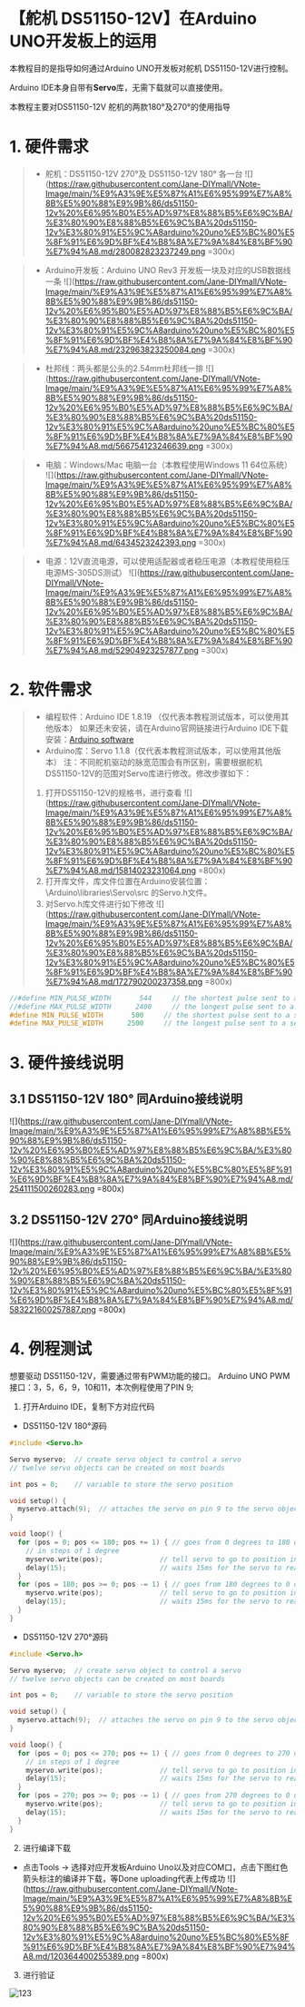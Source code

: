 # 【舵机 DS51150-12V】在Arduino UNO开发板上的运用
本教程目的是指导如何通过Arduino UNO开发板对舵机 DS51150-12V进行控制。

Arduino IDE本身自带有**Servo**库，无需下载就可以直接使用。

本教程主要对DS51150-12V 舵机的两款180°及270°的使用指导

# 1. 硬件需求

>* 舵机：DS51150-12V 270°及 DS51150-12V 180° 各一台
>   ![](https://raw.githubusercontent.com/Jane-DIYmall/VNote-Image/main/%E9%A3%9E%E5%87%A1%E6%95%99%E7%A8%8B%E5%90%88%E9%9B%86/ds51150-12v%20%E6%95%B0%E5%AD%97%E8%88%B5%E6%9C%BA/%E3%80%90%E8%88%B5%E6%9C%BA%20ds51150-12v%E3%80%91%E5%9C%A8arduino%20uno%E5%BC%80%E5%8F%91%E6%9D%BF%E4%B8%8A%E7%9A%84%E8%BF%90%E7%94%A8.md/280082823237249.png =300x)
 
>* Arduino开发板：Arduino UNO Rev3 开发板一块及对应的USB数据线一条
> ![](https://raw.githubusercontent.com/Jane-DIYmall/VNote-Image/main/%E9%A3%9E%E5%87%A1%E6%95%99%E7%A8%8B%E5%90%88%E9%9B%86/ds51150-12v%20%E6%95%B0%E5%AD%97%E8%88%B5%E6%9C%BA/%E3%80%90%E8%88%B5%E6%9C%BA%20ds51150-12v%E3%80%91%E5%9C%A8arduino%20uno%E5%BC%80%E5%8F%91%E6%9D%BF%E4%B8%8A%E7%9A%84%E8%BF%90%E7%94%A8.md/232963823250084.png =300x)

>* 杜邦线：两头都是公头的2.54mm杜邦线一排
> ![](https://raw.githubusercontent.com/Jane-DIYmall/VNote-Image/main/%E9%A3%9E%E5%87%A1%E6%95%99%E7%A8%8B%E5%90%88%E9%9B%86/ds51150-12v%20%E6%95%B0%E5%AD%97%E8%88%B5%E6%9C%BA/%E3%80%90%E8%88%B5%E6%9C%BA%20ds51150-12v%E3%80%91%E5%9C%A8arduino%20uno%E5%BC%80%E5%8F%91%E6%9D%BF%E4%B8%8A%E7%9A%84%E8%BF%90%E7%94%A8.md/566754123246639.png =300x)


>* 电脑：Windows/Mac 电脑一台（本教程使用Windows 11 64位系统）
> ![](https://raw.githubusercontent.com/Jane-DIYmall/VNote-Image/main/%E9%A3%9E%E5%87%A1%E6%95%99%E7%A8%8B%E5%90%88%E9%9B%86/ds51150-12v%20%E6%95%B0%E5%AD%97%E8%88%B5%E6%9C%BA/%E3%80%90%E8%88%B5%E6%9C%BA%20ds51150-12v%E3%80%91%E5%9C%A8arduino%20uno%E5%BC%80%E5%8F%91%E6%9D%BF%E4%B8%8A%E7%9A%84%E8%BF%90%E7%94%A8.md/6434523242393.png =300x)

>*  电源：12V直流电源，可以使用适配器或者稳压电源（本教程使用稳压电源MS-305DS测试）
> ![](https://raw.githubusercontent.com/Jane-DIYmall/VNote-Image/main/%E9%A3%9E%E5%87%A1%E6%95%99%E7%A8%8B%E5%90%88%E9%9B%86/ds51150-12v%20%E6%95%B0%E5%AD%97%E8%88%B5%E6%9C%BA/%E3%80%90%E8%88%B5%E6%9C%BA%20ds51150-12v%E3%80%91%E5%9C%A8arduino%20uno%E5%BC%80%E5%8F%91%E6%9D%BF%E4%B8%8A%E7%9A%84%E8%BF%90%E7%94%A8.md/52904923257877.png =300x)

# 2. 软件需求
>* 编程软件：Arduino IDE 1.8.19 （仅代表本教程测试版本，可以使用其他版本）
如果还未安装，请在Arduino官网链接进行Arduino IDE下载安装：[Arduino software](https://www.arduino.cc/en/software)
>* Arduino库：Servo 1.1.8（仅代表本教程测试版本，可以使用其他版本）
注：不同舵机驱动的脉宽范围会有所区别，需要根据舵机DS51150-12V的范围对Servo库进行修改。修改步骤如下：
>1. 打开DS51150-12V的规格书，进行查看
> ![](https://raw.githubusercontent.com/Jane-DIYmall/VNote-Image/main/%E9%A3%9E%E5%87%A1%E6%95%99%E7%A8%8B%E5%90%88%E9%9B%86/ds51150-12v%20%E6%95%B0%E5%AD%97%E8%88%B5%E6%9C%BA/%E3%80%90%E8%88%B5%E6%9C%BA%20ds51150-12v%E3%80%91%E5%9C%A8arduino%20uno%E5%BC%80%E5%8F%91%E6%9D%BF%E4%B8%8A%E7%9A%84%E8%BF%90%E7%94%A8.md/15814023231064.png =800x)
>2. 打开库文件，库文件位置在Arduino安装位置：\Arduino\libraries\Servo\src  的Servo.h文件。
>3. 对Servo.h库文件进行如下修改
![](https://raw.githubusercontent.com/Jane-DIYmall/VNote-Image/main/%E9%A3%9E%E5%87%A1%E6%95%99%E7%A8%8B%E5%90%88%E9%9B%86/ds51150-12v%20%E6%95%B0%E5%AD%97%E8%88%B5%E6%9C%BA/%E3%80%90%E8%88%B5%E6%9C%BA%20ds51150-12v%E3%80%91%E5%9C%A8arduino%20uno%E5%BC%80%E5%8F%91%E6%9D%BF%E4%B8%8A%E7%9A%84%E8%BF%90%E7%94%A8.md/172790200237358.png =800x)
```c
//#define MIN_PULSE_WIDTH       544     // the shortest pulse sent to a servo  
//#define MAX_PULSE_WIDTH      2400     // the longest pulse sent to a servo
#define MIN_PULSE_WIDTH       500     // the shortest pulse sent to a servo(DS51150-12V)  
#define MAX_PULSE_WIDTH      2500     // the longest pulse sent to a servo (DS51150-12V)  
```

# 3. 硬件接线说明
## 3.1 DS51150-12V 180° 同Arduino接线说明
![](https://raw.githubusercontent.com/Jane-DIYmall/VNote-Image/main/%E9%A3%9E%E5%87%A1%E6%95%99%E7%A8%8B%E5%90%88%E9%9B%86/ds51150-12v%20%E6%95%B0%E5%AD%97%E8%88%B5%E6%9C%BA/%E3%80%90%E8%88%B5%E6%9C%BA%20ds51150-12v%E3%80%91%E5%9C%A8arduino%20uno%E5%BC%80%E5%8F%91%E6%9D%BF%E4%B8%8A%E7%9A%84%E8%BF%90%E7%94%A8.md/254111500260283.png  =800x)

## 3.2 DS51150-12V 270° 同Arduino接线说明

![](https://raw.githubusercontent.com/Jane-DIYmall/VNote-Image/main/%E9%A3%9E%E5%87%A1%E6%95%99%E7%A8%8B%E5%90%88%E9%9B%86/ds51150-12v%20%E6%95%B0%E5%AD%97%E8%88%B5%E6%9C%BA/%E3%80%90%E8%88%B5%E6%9C%BA%20ds51150-12v%E3%80%91%E5%9C%A8arduino%20uno%E5%BC%80%E5%8F%91%E6%9D%BF%E4%B8%8A%E7%9A%84%E8%BF%90%E7%94%A8.md/583221600257887.png  =800x)

# 4. 例程测试

想要驱动 DS51150-12V，需要通过带有PWM功能的接口。
Arduino UNO PWM接口：3，5，6，9，10和11，本次例程使用了PIN 9;

1. 打开Arduino IDE，复制下方对应代码
* DS51150-12V 180°源码

```c
#include <Servo.h>

Servo myservo;  // create servo object to control a servo
// twelve servo objects can be created on most boards

int pos = 0;    // variable to store the servo position

void setup() {
  myservo.attach(9);  // attaches the servo on pin 9 to the servo object
}

void loop() {
  for (pos = 0; pos <= 180; pos += 1) { // goes from 0 degrees to 180 degrees
    // in steps of 1 degree
    myservo.write(pos);              // tell servo to go to position in variable 'pos'
    delay(15);                       // waits 15ms for the servo to reach the position
  }
  for (pos = 180; pos >= 0; pos -= 1) { // goes from 180 degrees to 0 degrees
    myservo.write(pos);              // tell servo to go to position in variable 'pos'
    delay(15);                       // waits 15ms for the servo to reach the position
  }
}
```

* DS51150-12V 270°源码

```c
#include <Servo.h>

Servo myservo;  // create servo object to control a servo
// twelve servo objects can be created on most boards

int pos = 0;    // variable to store the servo position

void setup() {
  myservo.attach(9);  // attaches the servo on pin 9 to the servo object
}

void loop() {
  for (pos = 0; pos <= 270; pos += 1) { // goes from 0 degrees to 270 degrees
    // in steps of 1 degree
    myservo.write(pos);              // tell servo to go to position in variable 'pos'
    delay(15);                       // waits 15ms for the servo to reach the position
  }
  for (pos = 270; pos >= 0; pos -= 1) { // goes from 270 degrees to 0 degrees
    myservo.write(pos);              // tell servo to go to position in variable 'pos'
    delay(15);                       // waits 15ms for the servo to reach the position
  }
}
```

2. 进行编译下载
* 点击Tools -> 选择对应开发板Arduino Uno以及对应COM口，点击下图红色箭头标注的编译并下载，等Done uploading代表上传成功
![](https://raw.githubusercontent.com/Jane-DIYmall/VNote-Image/main/%E9%A3%9E%E5%87%A1%E6%95%99%E7%A8%8B%E5%90%88%E9%9B%86/ds51150-12v%20%E6%95%B0%E5%AD%97%E8%88%B5%E6%9C%BA/%E3%80%90%E8%88%B5%E6%9C%BA%20ds51150-12v%E3%80%91%E5%9C%A8arduino%20uno%E5%BC%80%E5%8F%91%E6%9D%BF%E4%B8%8A%E7%9A%84%E8%BF%90%E7%94%A8.md/120364400255389.png =800x)

3. 进行验证

![123](https://raw.githubusercontent.com/Jane-DIYmall/VNote-Image/main/%E9%A3%9E%E5%87%A1%E6%95%99%E7%A8%8B%E5%90%88%E9%9B%86/ds51150-12v%20%E6%95%B0%E5%AD%97%E8%88%B5%E6%9C%BA/%E3%80%90%E8%88%B5%E6%9C%BA%20ds51150-12v%E3%80%91%E5%9C%A8arduino%20uno%E5%BC%80%E5%8F%91%E6%9D%BF%E4%B8%8A%E7%9A%84%E8%BF%90%E7%94%A8.md/268130301259070.gif)